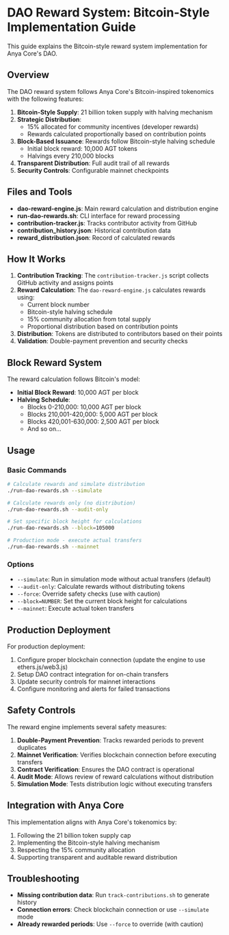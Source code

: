 # DAO Reward System: Bitcoin-Style Implementation Guide

This guide explains the Bitcoin-style reward system implementation for Anya Core's DAO.

## Overview

The DAO reward system follows Anya Core's Bitcoin-inspired tokenomics with the following features:

1. **Bitcoin-Style Supply**: 21 billion token supply with halving mechanism
2. **Strategic Distribution**: 
   - 15% allocated for community incentives (developer rewards)
   - Rewards calculated proportionally based on contribution points
3. **Block-Based Issuance**: Rewards follow Bitcoin-style halving schedule
   - Initial block reward: 10,000 AGT tokens
   - Halvings every 210,000 blocks
4. **Transparent Distribution**: Full audit trail of all rewards
5. **Security Controls**: Configurable mainnet checkpoints

## Files and Tools

- **dao-reward-engine.js**: Main reward calculation and distribution engine
- **run-dao-rewards.sh**: CLI interface for reward processing
- **contribution-tracker.js**: Tracks contributor activity from GitHub
- **contribution_history.json**: Historical contribution data
- **reward_distribution.json**: Record of calculated rewards

## How It Works

1. **Contribution Tracking**: The `contribution-tracker.js` script collects GitHub activity and assigns points
2. **Reward Calculation**: The `dao-reward-engine.js` calculates rewards using:
   - Current block number
   - Bitcoin-style halving schedule
   - 15% community allocation from total supply
   - Proportional distribution based on contribution points
3. **Distribution**: Tokens are distributed to contributors based on their points
4. **Validation**: Double-payment prevention and security checks

## Block Reward System

The reward calculation follows Bitcoin's model:

- **Initial Block Reward**: 10,000 AGT per block
- **Halving Schedule**:
  - Blocks 0-210,000: 10,000 AGT per block
  - Blocks 210,001-420,000: 5,000 AGT per block
  - Blocks 420,001-630,000: 2,500 AGT per block
  - And so on...

## Usage

### Basic Commands

```bash
# Calculate rewards and simulate distribution
./run-dao-rewards.sh --simulate

# Calculate rewards only (no distribution)
./run-dao-rewards.sh --audit-only

# Set specific block height for calculations
./run-dao-rewards.sh --block=105000

# Production mode - execute actual transfers
./run-dao-rewards.sh --mainnet
```

### Options

- `--simulate`: Run in simulation mode without actual transfers (default)
- `--audit-only`: Calculate rewards without distributing tokens
- `--force`: Override safety checks (use with caution)
- `--block=NUMBER`: Set the current block height for calculations
- `--mainnet`: Execute actual token transfers

## Production Deployment

For production deployment:

1. Configure proper blockchain connection (update the engine to use ethers.js/web3.js)
2. Setup DAO contract integration for on-chain transfers
3. Update security controls for mainnet interactions
4. Configure monitoring and alerts for failed transactions

## Safety Controls

The reward engine implements several safety measures:

1. **Double-Payment Prevention**: Tracks rewarded periods to prevent duplicates
2. **Mainnet Verification**: Verifies blockchain connection before executing transfers
3. **Contract Verification**: Ensures the DAO contract is operational
4. **Audit Mode**: Allows review of reward calculations without distribution
5. **Simulation Mode**: Tests distribution logic without executing transfers

## Integration with Anya Core

This implementation aligns with Anya Core's tokenomics by:

1. Following the 21 billion token supply cap
2. Implementing the Bitcoin-style halving mechanism
3. Respecting the 15% community allocation
4. Supporting transparent and auditable reward distribution

## Troubleshooting

- **Missing contribution data**: Run `track-contributions.sh` to generate history
- **Connection errors**: Check blockchain connection or use `--simulate` mode
- **Already rewarded periods**: Use `--force` to override (with caution)
